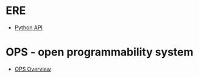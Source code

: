 # ERE
* [Python API](http://support.huawei.com/hedex/pages/EDOC100014777731189625/02/EDOC100014777731189625/02/resources/dc/en-us_topic_0012800235.html?ft=0&fe=10&hib=12.4.4.27&id=EN-US_TOPIC_0012800235&text=Python%2520API&docid=EDOC1000147777)

# OPS - open programmability system
* [OPS Overview](http://support.huawei.com/hedex/pages/EDOC100014777731189625/02/EDOC100014777731189625/02/resources/dc/dc_cfg_ops_0002.html?ft=0&fe=10&hib=10.6.10.1&id=dc_cfg_ops_0002&text=OPS%2520Overview&docid=EDOC1000147777)
